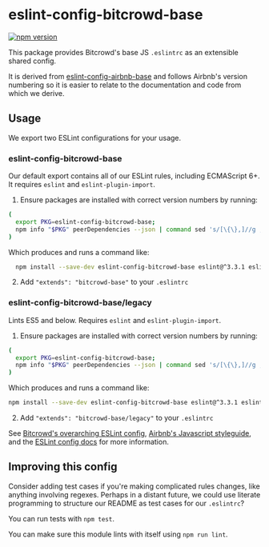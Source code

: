 # eslint-config-bitcrowd-base

[![npm version](https://badge.fury.io/js/eslint-config-bitcrowd-base.svg)](http://badge.fury.io/js/eslint-config-bitcrowd-base)

This package provides Bitcrowd's base JS `.eslintrc` as an extensible shared config.

It is derived from [eslint-config-airbnb-base](https://github.com/airbnb/javascript/tree/master/packages/eslint-config-airbnb-base) and follows Airbnb's version numbering so it is easier to relate to the documentation and code from which we derive.

## Usage

We export two ESLint configurations for your usage.

### eslint-config-bitcrowd-base

Our default export contains all of our ESLint rules, including ECMAScript 6+. It requires `eslint` and `eslint-plugin-import`.

1. Ensure packages are installed with correct version numbers by running:
  ```sh
  (
    export PKG=eslint-config-bitcrowd-base;
    npm info "$PKG" peerDependencies --json | command sed 's/[\{\},]//g ; s/: /@/g' | xargs npm install --save-dev "$PKG"
  )
  ```

  Which produces and runs a command like:

  ```sh
    npm install --save-dev eslint-config-bitcrowd-base eslint@^3.3.1 eslint-plugin-import@^1.13.0
  ```

2. Add `"extends": "bitcrowd-base"` to your `.eslintrc`

### eslint-config-bitcrowd-base/legacy

Lints ES5 and below. Requires `eslint` and `eslint-plugin-import`.

1. Ensure packages are installed with correct version numbers by running:
  ```sh
  (
    export PKG=eslint-config-bitcrowd-base;
    npm info "$PKG" peerDependencies --json | command sed 's/[\{\},]//g ; s/: /@/g' | xargs npm install --save-dev "$PKG"
  )
  ```

  Which produces and runs a command like:

  ```sh
  npm install --save-dev eslint-config-bitcrowd-base eslint@^3.3.1 eslint-plugin-import@^1.13.0
  ```

2. Add `"extends": "bitcrowd-base/legacy"` to your `.eslintrc`

See [Bitcrowd's overarching ESLint config](https://npmjs.com/eslint-config-bitcrowd), [Airbnb's Javascript styleguide](https://github.com/airbnb/javascript), and the [ESLint config docs](http://eslint.org/docs/user-guide/configuring#extending-configuration-files) for more information.

## Improving this config

Consider adding test cases if you're making complicated rules changes, like anything involving regexes. Perhaps in a distant future, we could use literate programming to structure our README as test cases for our `.eslintrc`?

You can run tests with `npm test`.

You can make sure this module lints with itself using `npm run lint`.
